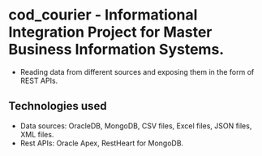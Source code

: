 # cod_courier - Informational Integration Project for Master Business Information Systems. 
- Reading data from different sources and exposing them in the form of REST APIs. 

## Technologies used
- Data sources: OracleDB, MongoDB, CSV files, Excel files, JSON files, XML files. 
- Rest APIs: Oracle Apex, RestHeart for MongoDB.
